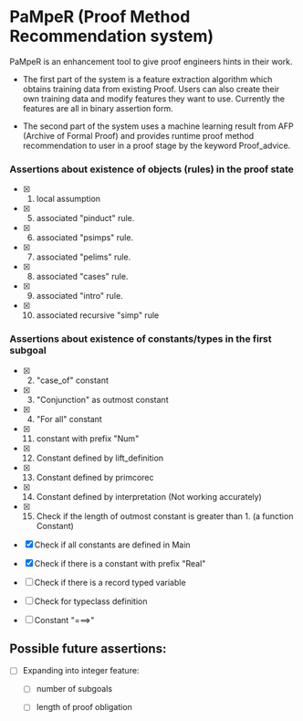 # PaMpeR (Proof Method Recommendation system)

PaMpeR is an enhancement tool to give proof engineers hints in their work.

- The first part of the system is a feature extraction algorithm which obtains training data from existing Proof.
Users can also create their own training data and modify features they want to use.
Currently the features are all in binary assertion form.

- The second part of the system uses a machine learning result from AFP (Archive of Formal Proof) 
and provides runtime proof method recommendation to user in a proof stage by the keyword Proof_advice.

### Assertions about existence of objects (rules) in the proof state

- [x] 1. local assumption

- [x] 5. associated "pinduct" rule.

- [x] 6. associated "psimps" rule.

- [x] 7. associated "pelims" rule.

- [x] 8. associated "cases" rule.

- [x] 9. associated "intro" rule.

- [x] 10. associated recursive "simp" rule

### Assertions about existence of constants/types in the first subgoal

- [x] 2. "case_of" constant

- [x] 3. "Conjunction" as outmost constant

- [x] 4. "For all" constant

- [x] 11. constant with prefix "Num"

- [x] 12. Constant defined by lift_definition

- [x] 13. Constant defined by primcorec

- [x] 14. Constant defined by interpretation (Not working accurately)

- [x] 15. Check if the length of outmost constant is greater than 1. (a function Constant)

- [x] Check if all constants are defined in Main

- [x] Check if there is a constant with prefix "Real"

- [ ] Check if there is a record typed variable

- [ ] Check for typeclass definition

- [ ] Constant "===>"

## Possible future assertions:

- [ ] Expanding into integer feature:

   - [ ] number of subgoals

   - [ ] length of proof obligation

